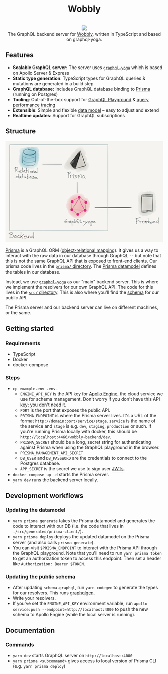 <h1 align="center"><strong>Wobbly</strong></h1>

<br />

<div align="center"><img src="https://imgur.com/1MfnLVl.png" /></div>

<div align="center">The GraphQL backend server for <a href="https://wobbly.app">Wobbly</a>, written in TypeScript and based on graphql-yoga.</div>

## Features

- **Scalable GraphQL server:** The server uses [`graphql-yoga`](https://github.com/prisma/graphql-yoga) which is based on Apollo Server & Express
- **Static type generation**: TypeScript types for GraphQL queries & mutations are generated in a build step
- **GraphQL database:** Includes GraphQL database binding to [Prisma](https://www.prismagraphql.com) (running on Postgres)
- **Tooling**: Out-of-the-box support for [GraphQL Playground](https://github.com/prisma/graphql-playground) & [query performance tracing](https://github.com/apollographql/apollo-tracing)
- **Extensible**: Simple and flexible [data model](./prisma/datamodel.prisma) – easy to adjust and extend
- **Realtime updates**: Support for GraphQL subscriptions

## Structure

![img](diagram.png)

[Prisma](https://www.prisma.io/) is a GraphQL ORM ([object-relational mapping](https://en.wikipedia.org/wiki/Object-relational_mapping)). It gives us a way to interact with the raw data in our database through GraphQL -- but note that this is not the same GraphQL API that is exposed to front-end clients. Our prisma code lives in the [`prisma/` directory](./prisma/). The [Prisma datamodel](./prisma/datamodel.prisma) defines the tables in our database.

Instead, we use [`graphql-yoga`](https://github.com/prisma/graphql-yoga) as our "main" backend server. This is where we implement the resolvers for our own GraphQL API. The code for this lives in the [`src/` directory](./src/). This is also where you'll find the [schema](./src/schema.graphql) for our public API.

The Prisma server and our backend server can live on different machines, or the same.

## Getting started

### Requirements

- TypeScript
- Docker
- docker-compose

### Steps

- `cp example.env .env`.
  - `ENGINE_API_KEY` is the API key for [Apollo Engine](https://engine.apollographql.com), the cloud service we use for schema management. Don't worry if you don't have this API key; you don't need it.
  - `PORT` is the port that exposes the public API.
  - `PRISMA_ENDPOINT` is where the Prisma server lives. It's a URL of the format `http://domain:port/service/stage`. `service` is the name of the service and `stage` is e.g. `dev`, `staging`, `production` or such. If you're running Prisma locally with docker, this should be `http://localhost:4466/wobbly-backend/dev`.
  - `PRISMA_SECRET` should be a long, secret string for authenticating against Prisma when using the GraphQL playground in the browser.
  - `PRISMA_MANAGEMENT_API_SECRET`
  - `DB_USER` and `DB_PASSWORD` are the credentials to connect to the Postgres database.
  - `APP_SECRET` is the secret we use to sign user [JWTs](https://en.wikipedia.org/wiki/JSON_Web_Token).
- `docker-compose up -d` starts the Prisma server.
- `yarn dev` runs the backend server locally.

## Development workflows

### Updating the datamodel

- `yarn prisma generate` takes the Prisma datamodel and generates the code to interact with our DB (i.e. the code that lives in `./src/generated/prisma-client/`).
- `yarn prisma deploy` deploys the updated datamodel on the Prisma server (and also calls `prisma generate`).
- You can visit `$PRISMA_ENDPOINT` to interact with the Prisma API through the GraphQL playground. Note that you'll need to run `yarn prisma token` to get an authorization token to access this endpoint. Then set a header like `Authorization: Bearer $TOKEN`.

### Updating the public schema

- After updating `schema.graphql`, run `yarn codegen` to generate the types for our resolvers. This runs [graphqlgen](https://github.com/prisma/graphqlgen).
- Write your resolvers.
- If you've set the `ENGINE_API_KEY` environment variable, run `apollo service:push --endpoint=http://localhost:4000` to push the new schema to Apollo Engine (while the local server is running).

## Documentation

### Commands

- `yarn dev` starts GraphQL server on `http://localhost:4000`
- `yarn prisma <subcommand>` gives access to local version of Prisma CLI (e.g. `yarn prisma deploy`)
